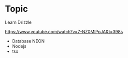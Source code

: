 # Topic

Learn Drizzle

https://www.youtube.com/watch?v=7-NZ0MlPpJA&t=398s

- Database NEON
- Nodejs
- tsx
